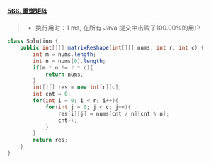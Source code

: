 #### [566. 重塑矩阵](https://leetcode-cn.com/problems/reshape-the-matrix/)

> - 执行用时：1 ms, 在所有 Java 提交中击败了100.00%的用户

```java
class Solution {
    public int[][] matrixReshape(int[][] nums, int r, int c) {
        int m = nums.length;
        int n = nums[0].length;
        if(m * n != r * c){
            return nums;
        }
        int[][] res = new int[r][c];
        int cnt = 0;
        for(int i = 0; i < r; i++){
            for(int j = 0; j < c; j++){
                res[i][j] = nums[cnt / n][cnt % n];
                cnt++;
            }
        }
        return res;
    }
}
```

